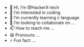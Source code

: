 - 👋 Hi, I’m @HackerX-tech
- 👀 I’m interested in coding
- 🌱 I’m currently learning c language 
- 💞️ I’m looking to collaborate on ...
- 📫 How to reach me ...
- 😄 Pronouns: ...
- ⚡ Fun fact: ...

<!---
HackerX-tech/HackerX-tech is a ✨ special ✨ repository because its `README.md` (this file) appears on your GitHub profile.
You can click the Preview link to take a look at your changes.
--->
